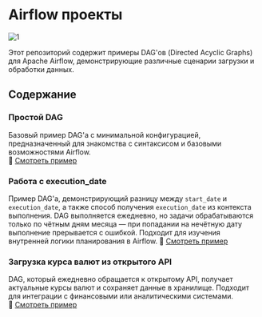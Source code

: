 # Airflow проекты

![1](https://github.com/user-attachments/assets/33bdc75a-4409-4aa7-9e62-009ab6b8b370)

Этот репозиторий содержит примеры DAG'ов (Directed Acyclic Graphs) для Apache Airflow, демонстрирующие различные сценарии загрузки и обработки данных.

## Содержание

### Простой DAG  
Базовый пример DAG'а с минимальной конфигурацией, предназначенный для знакомства с синтаксисом и базовыми возможностями Airflow.  
🔗 [Смотреть пример](https://github.com/erohin94/de_airflow_project/tree/main/first_dag)

### Работа с execution_date
Пример DAG'а, демонстрирующий разницу между `start_date` и `execution_date`, а также способ получения `execution_date` из контекста выполнения. DAG выполняется ежедневно, но задачи обрабатываются только по чётным дням месяца — при попадании на нечётную дату выполнение прерывается с ошибкой. Подходит для изучения внутренней логики планирования в Airflow.
🔗 [Смотреть пример](https://github.com/erohin94/de_airflow_project/tree/main/second_dag)

### Загрузка курса валют из открытого API  
DAG, который ежедневно обращается к открытому API, получает актуальные курсы валют и сохраняет данные в хранилище. Подходит для интеграции с финансовыми или аналитическими системами.  
🔗 [Смотреть пример](https://github.com/erohin94/de_airflow_project/tree/main/currencybeacon_api_project)


